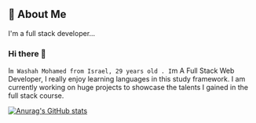 
## 🚀 About Me
I'm a full stack developer...
### Hi there 👋
I`m Washah Mohamed from Israel, 29 years old .
I`m A Full Stack Web Developer, I really enjoy learning languages in this study framework.
I am currently working on huge projects to showcase the talents I gained in the full stack course.

[![Anurag's GitHub stats](https://github-readme-stats.vercel.app/api?username=Washah)](https://github.com/anuraghazra/github-readme-stats)
